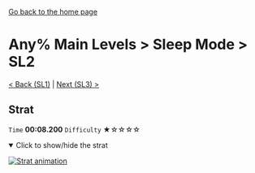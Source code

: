 [Go back to the home page](https://github.com/Doublevil/scbspeedrun)

# Any% Main Levels > Sleep Mode > SL2

[< Back (SL1)](https://github.com/Doublevil/scbspeedrun/blob/main/levels/any_ml/sl/SL1.md) | [Next (SL3) >](https://github.com/Doublevil/scbspeedrun/blob/main/levels/any_ml/sl/SL3.md)

## Strat

`Time` **00:08.200** `Difficulty` ★☆☆☆☆
<details open>
  <summary>Click to show/hide the strat</summary>

  [![Strat animation](https://github.com/Doublevil/scbspeedrun/blob/main/media/levels/sl/SL2_Strat.webp)](https://github.com/Doublevil/scbspeedrun/blob/main/media/levels/sl/SL2_Strat.mp4?raw=true)
</details>
